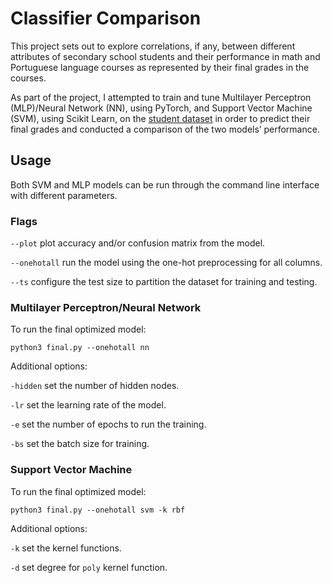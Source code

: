 # Classifier Comparison
This project sets out to explore correlations, if any, between different attributes of secondary school students and their performance in math and Portuguese language courses as represented by their final grades in the courses. 

As part of the project, I attempted to train and tune Multilayer Perceptron (MLP)/Neural Network (NN), using PyTorch, and Support Vector Machine (SVM), using Scikit Learn, on the [student dataset](https://www.kaggle.com/datasets/uciml/student-alcohol-consumption/code?datasetId=251&sortBy=voteCount) in order to predict their final grades and conducted a comparison of the two models’ performance.

## Usage
Both SVM and MLP models can be run through the command line interface with different parameters.

### Flags
`--plot` plot accuracy and/or confusion matrix from the model.

`--onehotall` run the model using the one-hot preprocessing for all columns.

`--ts` configure the test size to partition the dataset for training and testing.

### Multilayer Perceptron/Neural Network
To run the final optimized model:
```
python3 final.py --onehotall nn
```

Additional options:

`-hidden` set the number of hidden nodes.

`-lr` set the learning rate of the model.

`-e` set the number of epochs to run the training.

`-bs` set the batch size for training.

### Support Vector Machine
To run the final optimized model:
```
python3 final.py --onehotall svm -k rbf
```

Additional options:

`-k` set the kernel functions.

`-d` set degree for `poly` kernel function.
